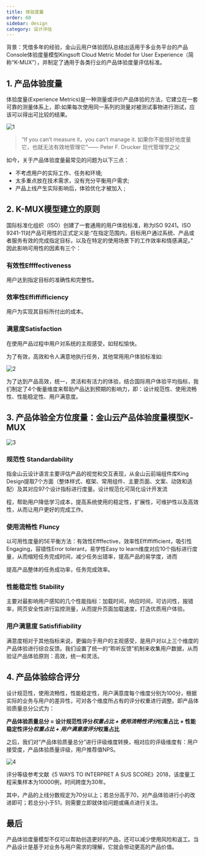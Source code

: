 ```yaml
---
title: 体验度量
order: 60
sidebar: design
category: 设计评估
---
```




背景：凭借多年的经验，⾦⼭云⽤户体验团队总结出适⽤于多业务平台的产品Console体验度量模型Kingsoft Cloud Metric Model for User Experience（简称“K-MUX”），并制定了通⽤于各类⾏业的产品体验度量评估标准。



## 1. 产品体验度量

体验度量(Experience Metrics)是⼀种测量或评价产品体验的⽅法，它建⽴在⼀套可靠的测量体系上，即:如果每次使⽤同⼀系列的测量对被测试事物进⾏测试，应该可以得出可⽐较的结果。

![1](/imgs/design/model/1.jpg)

> “If you can’t measure it，you can’t manage it. 如果你不能很好地度量它，也就⽆法有效地管理它”—— Peter F. Drucker 现代管理学之⽗

如今，关于产品体验度量最常⻅的问题为以下三点：

- 不考虑⽤户的实际⼯作、任务和环境;
- 太多重点放在技术需求，没有充分平衡⽤户需求;
- 产品上线产⽣实际影响后，体验优化才被加⼊ ;



## 2. K-MUX模型建⽴的原则

国际标准化组织（ISO）创建了⼀套通⽤的⽤户体验标准，称为ISO 9241。ISO 9241-11对产品可⽤性的正式定义是:“在指定范围内，⽬标⽤户通过系统、产品或者服务有效的完成指定⽬标，以及在特定的使⽤场景下的⼯作效率和情感满⾜。” 因此影响可⽤性的因素有三个：



### 有效性Effffectiveness

⽤户达到指定⽬标的准确性和完整性。



### 效率性Effiffifficiency

⽤户为实现其⽬标所付出的成本。



### 满意度Satisfaction

在使⽤产品过程中⽤户对系统的主观感受，如轻松愉快。



为了有效，⾼效和令⼈满意地执⾏任务，其他常⽤⽤户体验标准如:

![2](/imgs/design/model/2.jpg)

为了达到产品⾼效，统⼀，灵活和有活⼒的体验，结合国际⽤户体验平均指标，我们制定了4个衡量维度来帮助产品达到预期的影响⼒，即：设计规范性、使⽤流畅性、性能稳定性、⽤户满意度。



## 3. 产品体验全⽅位度量：⾦⼭云产品体验度量模型K‐MUX

![3](/imgs/design/model/3.jpg)



### 规范性 Standardability

指⾦⼭云设计语⾔主要评估产品的视觉和交互表现，从⾦⼭云前端组件库King Design提取7个⽅⾯（整体样式、框架、常⽤组件、主要⻚⾯、⽂案、动效和适配）及其对应97个设计指标进⾏度量。设计规范化可简化设计开发流

程，帮助⽤户降低学习成本，提⾼系统使⽤的稳定性，扩展性，可维护性以及⾼效性，从⽽让⽤户更好的完成⼯作。 



### 使⽤流畅性 Fluncy

以可⽤性度量的5E平衡⽅法：有效性Effffective，效率性Effiffifficient，吸引性Engaging，容错性Error tolerant，易学性Easy to learn维度对应10个指标进⾏度量，从⽽缩短任务完成时间，减少任务出错率，提⾼产品的易学度，进⽽

提⾼产品整体的任务成功率，任务完成效率。



### 性能稳定性 Stability

主要对最影响⽤户感知的⼏个性能指标：加载时间，响应时间，可访问性，报错率，⽹⻚安全性进⾏监控测量，从⽽提升⻚⾯加载速度，打造优质⽤户体验。



### ⽤户满意度 Satisfifiability

满意度相对于其他指标来说，更偏向于⽤户的主观感受，是⽤户对以上三个维度的产品体验进⾏综合反馈。我们设置了统⼀的“聆听反馈”机制来收集⽤户数据，从⽽验证产品体验原则：⾼效，统⼀和灵活。



## 4. 产品体验综合评分

设计规范性，使⽤流畅性，性能稳定性，⽤户满意度每个维度分别为100分，根据实际的业务与⽤户的差异性，可对各个维度所占有的评分权重进⾏调整。即产品体验质量总分公式为：

**产品体验质量总分 = 设计规范性评分*权重占⽐ + 使⽤流畅性评分*权重占⽐ + 性能稳定性评分*权重占⽐ + ⽤户满意度评分*权重占⽐**

之后，我们对“产品体验质量总分”进⾏评级维度转换，相对应的评级维度有：⽤户接受度，产品体验质量评级，⽤户推荐值NPS。

![4](/imgs/design/model/4.jpg)

评分等级参考⽂献《5 WAYS TO INTERPRET A SUS SCORE》2018，该度量⼯程采集样本为10000例，时间跨度为30年。

其中，产品的上线分数规定为70分以上；若总分⾼于70，对产品体验进⾏⼩的改进即可；若总分⼩于51，则需要⽴即就体验问题或痛点进⾏关注。



## 最后

产品体验度量模型不仅可以帮助创造更好的产品，还可以减少使⽤⻛险和返⼯。当产品设计是基于对业务与⽤户需求的理解，它就会带动更⾼的产品价值。